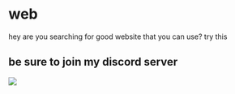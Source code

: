 # web
hey are you searching for good website that you can use? try this
## be sure to join my discord server 
<a href="https://discord.gg/G8xpUbjSFH"><img src="http://invidget.switchblade.xyz/G8xpUbjSFH"/></a>
